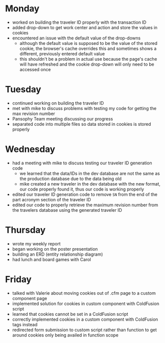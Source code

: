 # Monday

- worked on building the traveler ID properly with the transaction ID
- added drop-down to get work center and action and store the values in cookies
- encountered an issue with the default value of the drop-downs
  - although the default value is supposed to be the value of the stored cookie,
    the browser's cache overrides this and sometimes shows a different, previously
    entered default value
  - this shouldn't be a problem in actual use because the page's cache will have
    refreshed and the cookie drop-down will only need to be accessed once

# Tuesday

- continued working on building the traveler ID
- met with mike to discuss problems with testing my code for getting the max
  revision number
- Pansophy Team meeting discussing our progress
- separated code into multiple files so data stored in cookies is stored
  properly

# Wednesday

- had a meeting with mike to discuss testing our traveler ID generation code
  - we learned that the data/IDs in the dev database are not the same as the
    production database due to the data being old
  - mike created a new traveler in the dev database with the new format, our
    code properly found it, thus our code is working properly
- edited our traveler ID generation code to remove `SN` from the end of the
  part acronym section of the traveler ID
- edited our code to properly retrieve the maximum revision number from the
  travelers database using the generated traveler ID

# Thursday

- wrote my weekly report
- began working on the poster presentation
- building an ERD (entity relationship diagram)
- had lunch and board games with Carol

# Friday

- talked with Valerie about moving cookies out of .cfm page to a custom
  component page
- implemented solution for cookies in custom component with ColdFusion script
- learned that cookies cannot be set in a ColdFusion script
- correctly implemented cookies in a custom component with ColdFusion tags
  instead
- redirected form submission to custom script rather than function to get around
  cookies only being availed in function scope
